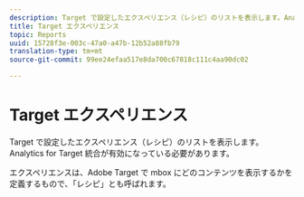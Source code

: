 ```yaml
---
description: Target で設定したエクスペリエンス（レシピ）のリストを表示します。Analytics for Target 統合が有効になっている必要があります。
title: Target エクスペリエンス
topic: Reports
uuid: 15728f3e-003c-47a0-a47b-12b52a88fb79
translation-type: tm+mt
source-git-commit: 99ee24efaa517e8da700c67818c111c4aa90dc02

---
```



# Target エクスペリエンス

Target で設定したエクスペリエンス（レシピ）のリストを表示します。Analytics for Target 統合が有効になっている必要があります。

エクスペリエンスは、Adobe Target で mbox にどのコンテンツを表示するかを定義するもので、「レシピ」とも呼ばれます。
